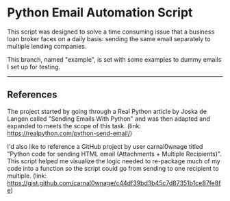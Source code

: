 # Python Email Automation Script

This script was designed to solve a time consuming issue that a business loan broker faces on a daily basis: sending the same email separately to multiple lending companies.  

This branch, named "example", is set with some examples to dummy emails I set up for testing.


---

## References

The project started by going through a Real Python article by Joska de Langen called "Sending Emails With Python" and was then adapted and expanded to meets the scope of this task.  (link: https://realpython.com/python-send-email/)
  
I'd also like to reference a GitHub project by user carnal0wnage titled "Python code for sending HTML email (Attachments + Multiple Recipients)".  This script helped me visualize the logic needed to re-package much of my code into a function so the script could go from sending to one recipient to multiple. (link: https://gist.github.com/carnal0wnage/c44df39bd3b45c7d87351b1ce87fe8fe)

